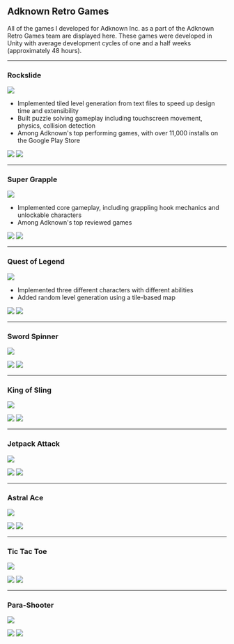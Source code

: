 ## Adknown Retro Games
All of the games I developed for Adknown Inc. as a part of the Adknown Retro Games team are displayed here. These games were developed in Unity with average development cycles of one and a half weeks (approximately 48 hours).

-------------
### Rockslide
<img class="icon" src="assets/images/rockslideicon.png">

- Implemented tiled level generation from text files to speed up design time and extensibility
- Built puzzle solving gameplay including touchscreen movement, physics, collision detection
- Among Adknown's top performing games, with over 11,000 installs on the Google Play Store

[<img class="badge" src="assets/images/google-play-badge.png">](http://www.rockslidegame.com)
[<img class="badge" src="assets/images/itunes-badge.svg">](http://www.rockslideios.com)

-------------
### Super Grapple
<div class="block">
<img class="icon" src="assets/images/supergrappleicon.png">

- Implemented core gameplay, including grappling hook mechanics and unlockable characters
- Among Adknown's top reviewed games
</div>

[<img class="badge" src="assets/images/google-play-badge.png">](http://www.supergrapple.com)
[<img class="badge" src="assets/images/itunes-badge.svg">](http://www.supergrappleios.com)

-------------
### Quest of Legend
<img class="icon" src="assets/images/questoflegendicon.png">

- Implemented three different characters with different abilities
- Added random level generation using a tile-based map

[<img class="badge" src="assets/images/google-play-badge.png">](http://www.questoflegendgame.com)
[<img class="badge" src="assets/images/itunes-badge.svg">](http://www.questoflegendios.com)

-------------
### Sword Spinner
<img class="icon" src="assets/images/swordspinnericon.png">

[<img class="badge" src="assets/images/google-play-badge.png">](http://www.swordspinner.com)
[<img class="badge" src="assets/images/itunes-badge.svg">](http://www.swordspinnerios.com)

-------------
### King of Sling
<img class="icon" src="assets/images/kingofslingicon.png">

[<img class="badge" src="assets/images/google-play-badge.png">](http://www.kingofslinggame.com)
[<img class="badge" src="assets/images/itunes-badge.svg">](http://www.kingofslingios.com)

-------------
### Jetpack Attack
<img class="icon" src="assets/images/jetpackattackicon.png">

[<img class="badge" src="assets/images/google-play-badge.png">](http://www.jetpackattackgame.com)
[<img class="badge" src="assets/images/itunes-badge.svg">](http://www.jetpackattackios.com)

-------------
### Astral Ace
<img class="icon" src="assets/images/astralaceicon.png">

[<img class="badge" src="assets/images/google-play-badge.png">](http://www.astralacegame.com)
[<img class="badge" src="assets/images/itunes-badge.svg">](http://www.astralaceios.com)

-------------
### Tic Tac Toe
<img class="icon" src="assets/images/tictactoeicon.png">

[<img class="badge" src="assets/images/google-play-badge.png">](http://www.tictactoedownload.com)
[<img class="badge" src="assets/images/itunes-badge.svg">](http://www.tictactoeios.com)

-------------
### Para-Shooter
<img class="icon" src="assets/images/parashootericon.png">

[<img class="badge" src="assets/images/google-play-badge.png">](http://www.parashootergame.com)
[<img class="badge" src="assets/images/itunes-badge.svg">](http://www.parashooterios.com)